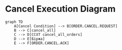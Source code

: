 # Cancel Execution Diagram

```mermaid
graph TD
    A[Cancel Condition] --> B[ORDER.CANCEL.REQUEST]
    B --> C[cancel_all]
    C --> D[CCXT cancel_all_orders]
    D --> E[Біржа]
    E --> F[ORDER.CANCEL.ACK]
```
